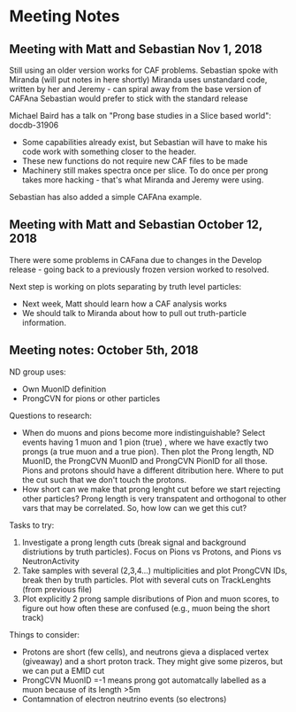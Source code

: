 # Meeting Notes


## Meeting with Matt and Sebastian Nov 1, 2018

Still using an older version works for CAF problems. Sebastian spoke with Miranda (will put notes in here shortly)
Miranda uses unstandard code, written by her and Jeremy - can spiral away from the base version of CAFAna
Sebastian would prefer to stick with the standard release

Michael Baird has a talk on "Prong base studies in a Slice based world": docdb-31906
* Some capabilities already exist, but Sebastian will have to make his code work with something closer to the header.
* These new functions do not require new CAF files to be made
* Machinery still makes spectra once per slice. To do once per prong takes more hacking - that's what Miranda and Jeremy were using.


Sebastian has also added a simple CAFAna example.


## Meeting with Matt and Sebastian October 12, 2018

There were some problems in CAFana due to changes in the Develop release - going back to a previously frozen version worked to resolved.

Next step is working on plots separating by truth level particles:
* Next week, Matt should learn how a CAF analysis works
* We should talk to Miranda about how to pull out truth-particle information.


## Meeting notes: October 5th, 2018

ND group uses: 
- Own MuonID definition
- ProngCVN for pions or other particles

Questions to research:
- When do muons and pions become more indistinguishable? Select events having 1 muon and 1 pion (true) , where we have exactly two prongs (a true muon and a true pion). Then plot the Prong length, ND MuonID, the ProngCVN MuonID and ProngCVN PionID for all those. Pions and protons should have a different ditribution here. Where to put the cut such that we don't touch the protons.
- How short can we make that prong lenght cut before we start rejecting other particles? Prong length is very transpatent and orthogonal to other vars that may be correlated. So, how low can we get this cut?

Tasks to try:
1) Investigate a prong length cuts (break signal and background distriutions by truth particles). Focus on Pions vs Protons, and Pions vs NeutronActivity
2) Take samples with several (2,3,4...) multiplicities and plot ProngCVN IDs, break then by truth particles. Plot with several cuts on TrackLenghts (from previous file)
3) Plot explicitly 2 prong sample disributions of Pion and muon scores, to figure out how often these are confused (e.g., muon being the short track)

Things to consider:
- Protons are short (few cells), and neutrons gieva a displaced vertex (giveaway) and a short proton track. They might give some pizeros, but we can put a EMID cut
- ProngCVN MuonID =-1 means prong got automatcally labelled as a muon because of its length >5m
- Contamnation of electron neutrino events (so electrons)

